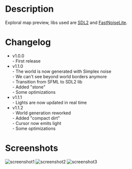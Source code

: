 # Description
Exploral map preview, libs used are [SDL2](https://github.com/libsdl-org/SDL) and [FastNoiseLite](https://github.com/Auburn/FastNoiseLite).
# Changelog
- v1.0.0<br>
\- First release
- v1.1.0<br>
\- The world is now generated with Simplex noise<br>
\- We can't see beyond world borders anymore<br>
\- Transition from SFML to SDL2 lib<br>
\- Added "stone"<br>
\- Some optimizations
- v1.1.1<br>
\- Lights are now updated in real time
- v1.1.2<br>
\- World generation reworked<br>
\- Added "compact dirt"<br>
\- Cursor now emits light<br>
\- Some optimizations
# Screenshots
![screenshot1](https://user-images.githubusercontent.com/94078957/197043820-246281be-082a-4d6c-a810-435459904510.png)
![screenshot2](https://user-images.githubusercontent.com/94078957/197043832-3b5e5c18-7dec-47e0-9cb7-a07c4510756f.png)
![screenshot3](https://user-images.githubusercontent.com/94078957/197043892-5058e9d4-f972-458f-9133-437eba6de64e.png)

